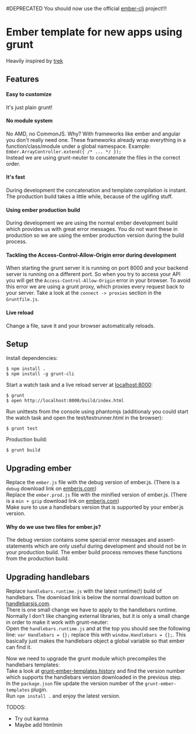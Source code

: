 #DEPRECATED
You should now use the official [ember-cli](http://iamstef.net/ember-cli/) project!!!




# Ember template for new apps using grunt

Heavily inspired by [trek](https://github.com/trek/ember-todos-with-build-tools-tests-and-other-modern-conveniences)

## Features

#### Easy to customize
It's just plain grunt!

#### No module system
No AMD, no CommonJS. Why? With frameworks like ember and angular you don't really need one. These frameworks already wrap everything in a function/class/module under a global namespace. Example: `Ember.ArrayController.extend({ /* ... */ });`<br />
Instead we are using grunt-neuter to concatenate the files in the correct order.

#### It's fast
During development the concatenation and template compilation is instant. The production build takes a little while, because of the uglifing stuff.

#### Using ember production build
During development we are using the normal ember development build which provides us with great error messages. You do not want these in production so we are using the ember production version during the build process.

#### Tackling the Access-Control-Allow-Origin error during development
When starting the grunt server it is running on port 8000 and your backend server is running on a different port. So when you try to access your API you will get the `Access-Control-Allow-Origin` error in your browser. To avoid this error we are using a grunt proxy, which proxies every request back to your server. Take a look at the `connect -> proxies` section in the `Gruntfile.js`.

#### Live reload
Change a file, save it and your browser automatically reloads.

## Setup

Install dependencies:

    $ npm install .
    $ npm install -g grunt-cli

Start a watch task and a live reload server at [localhost:8000](http://localhost:8000/build/index.html):

    $ grunt
    $ open http://localhost:8000/build/index.html

Run unittests from the console using phantomjs (additionaly you could start the watch task and open the test/testrunner.html in the browser):

    $ grunt test

Production build:

    $ grunt build


## Upgrading ember

Replace the `ember.js` file with the debug version of ember.js. (There is a `debug` download link on [emberjs.com](http://emberjs.com))<br />
Replace the `ember.prod.js` file with the minified version of ember.js. (There is a `min + gzip` download link on [emberjs.com](http://emberjs.com))<br />
Make sure to use a handlebars version that is supported by your ember.js version.

#### Why do we use two files for ember.js?
The debug version contains some special error messages and assert-statements which are only useful during development and should not be in your production build. The ember build process removes these functions from the production build.

## Upgrading handlebars

Replace `handlebars.runtime.js` with the latest runtime(!) build of handlebars. The download link is below the normal download button on [handlebarsjs.com](http://handlebarsjs.com).<br />
There is one small change we have to apply to the handlebars runtime. Normally I don't like changing external libraries, but it is only a small change in order to make it work with grunt-neuter: <br />
Open the `handlebars.runtime.js` and at the top you should see the following line: `var Handlebars = {};` replace this with `window.Handlebars = {};`. This basically just makes the handlebars object a global variable so that ember can find it.

Now we need to upgrade the grunt module which precompiles the handlebars templates:<br />
Take a look at [grunt-ember-templates history](https://github.com/dgeb/grunt-ember-templates#release-history) and find the version number which supports the handlebars version downloaded in the previous step.<br />
In the `package.json` file update the version number of the `grunt-ember-templates` plugin.<br />
Run `npm install .` and enjoy the latest version.


TODOS:
- Try out karma
- Maybe add htmlmin
